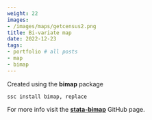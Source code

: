 ```yaml
---
weight: 22
images:
- /images/maps/getcensus2.png
title: Bi-variate map
date: 2022-12-23
tags:
- portfolio # all posts
- map
- bimap
---
```


Created using the **bimap** package


```
ssc install bimap, replace
```

For more info visit the [**stata-bimap**][def] GitHub page.

[def]: https://github.com/asjadnaqvi/stata-bimap

